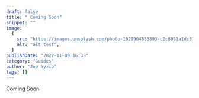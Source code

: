 ```yaml
---
draft: false
title: " Coming Soon"
snippet: ""
image:
  {
    src: "https://images.unsplash.com/photo-1629904853893-c2c8981a1dc5?fit=crop&w=600&h=335",
    alt: "alt text",
  }
publishDate: "2022-11-09 16:39"
category: "Guides"
author: "Joe Nyzio"
tags: []
---
```


Coming Soon